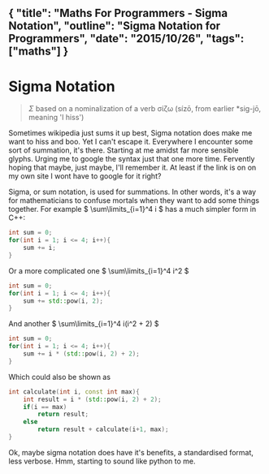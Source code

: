{
    "title": "Maths For Programmers - Sigma Notation",
    "outline": "Sigma Notation for Programmers",
    "date": "2015/10/26",
    "tags": ["maths"]
}
---

# Sigma Notation

> $\Sigma$ based on a nominalization of a verb σίζω (sízō, from earlier *sig-jō, meaning 'I hiss')

Sometimes wikipedia just sums it up best, Sigma notation does make me want to hiss and boo. Yet I can't escape it. Everywhere I encounter some sort of summation, it's there. Starting at me amidst far more sensible glyphs. Urging me to google the syntax just that one more time. Fervently hoping that maybe, just maybe, I'll remember it. At least if the link is on on my own site I wont have to google for it right?


Sigma, or sum notation, is used for summations. In other words, it's a way for mathematicians to confuse mortals when they want to add some things together. For example $ \sum\limits_{i=1}^4 i $ has a much simpler form in C++:

```cpp
int sum = 0;
for(int i = 1; i <= 4; i++){
    sum += i;
}
```

Or a more complicated one $ \sum\limits_{i=1}^4 i^2 $

```cpp
int sum = 0;
for(int i = 1; i <= 4; i++){
    sum += std::pow(i, 2);
}
```

And another $ \sum\limits_{i=1}^4 i(i^2 + 2) $

```cpp
int sum = 0;
for(int i = 1; i <= 4; i++){
    sum += i * (std::pow(i, 2) + 2);
}
```

Which could also be shown as

```cpp
int calculate(int i, const int max){
    int result = i * (std::pow(i, 2) + 2);
    if(i == max)
        return result;
    else
        return result + calculate(i+1, max);
}
```

Ok, maybe sigma notation does have it's benefits, a standardised format, less verbose. Hmm, starting to sound like python to me.